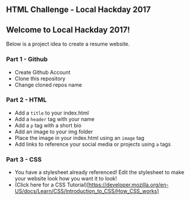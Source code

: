HTML Challenge - Local Hackday 2017
-----------------------------------

## Welcome to Local Hackday 2017!
Below is a project idea to create a resume website.

### Part 1 - Github
- Create Github Account
- Clone this repository
- Change cloned repos name

### Part 2 - HTML
- Add a `title` to your index.html
- Add a `header` tag with your name
- Add a `p` tag with a short bio
- Add an image to your img folder
- Place the image in your index.html using an `image` tag
- Add links to reference your social media or projects using `a` tags

### Part 3 - CSS
- You have a stylesheet already referenced! Edit the stylesheet to make your website look how 
you want it to look!
- (Click here for a CSS Tutorial)[https://developer.mozilla.org/en-US/docs/Learn/CSS/Introduction_to_CSS/How_CSS_works]
